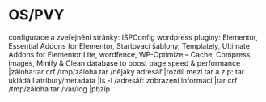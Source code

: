 # OS/PVY
configurace a zveřejnění stránky: ISPConfig
wordpress pluginy: Elementor, Essential Addons for Elementor, Startovací šablony, Templately, Ultimate Addons for Elementor Lite, wordfence, WP-Optimize – Cache, Compress images, Minify & Clean database to boost page speed & performance
|záloha:tar crf /tmp/záloha.tar /nějaký adresář
|rozdíl mezi tar a zip: tar ukládá I atributy/metadata 
|ls -l /adresář: zobrazení informací 
|tar crf /tmp/záloha.tar /var/log
|pbzip